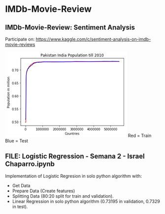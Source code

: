 # IMDb-Movie-Review
## IMDb-Movie-Review: Sentiment Analysis
Participate on: https://www.kaggle.com/c/sentiment-analysis-on-imdb-movie-reviews

![Alt text](https://raw.githubusercontent.com/ichaparroc/IMDb-Movie-Review/master/figure2.png)
Red = Train
Blue = Test

## FILE: Logistic Regression - Semana 2 - Israel Chaparro.ipynb
Implementation of Logistic Regresion in solo python algorithm with:
- Get Data
- Prepare Data (Create features)
- Splitting Data (80:20 split for train and validation).
- Linear Regression in solo python algorithm (0.73195 in validation, 0.7329 in test).
